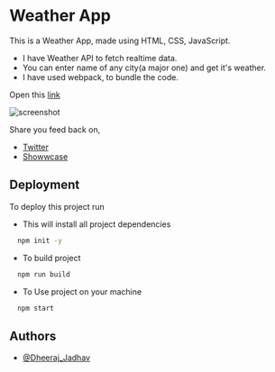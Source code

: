 # Weather App

This is a Weather App, made using HTML, CSS, JavaScript.

- I have Weather API to fetch realtime data.
- You can enter name of any city(a major one) and get it's weather.
- I have used webpack, to bundle the code.

Open this [link](https://dheeraj4103.github.io/WeatherApp/dist/index.html)

![screenshot](https://twitter.com/DJtweets56/status/1586026353769402368/photo/1)

Share you feed back on,

- [Twitter](https://twitter.com/j_dheeraj5561)
- [Showwcase](https://www.showwcase.com/)

## Deployment

To deploy this project run

- This will install all project dependencies

```bash
  npm init -y
```

- To build project

```bash
  npm run build
```

- To Use project on your machine

```bash
  npm start
```

## Authors

- [@Dheeraj_Jadhav](https://github.com/Dheeraj4103)
